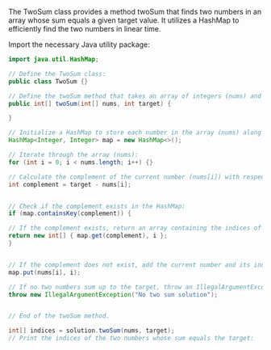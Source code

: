 The TwoSum class provides a method twoSum that finds two numbers in an array whose sum equals a given target value. It utilizes a HashMap to efficiently find the two numbers in linear time.


Import the necessary Java utility package:

```java
import java.util.HashMap;

// Define the TwoSum class:
public class TwoSum {}

// Define the twoSum method that takes an array of integers (nums) and a target integer (target) as input and returns an array containing the indices of the two numbers whose sum equals the target:
public int[] twoSum(int[] nums, int target) {

}

// Initialize a HashMap to store each number in the array (nums) along with its index:
HashMap<Integer, Integer> map = new HashMap<>();

// Iterate through the array (nums):
for (int i = 0; i < nums.length; i++) {}

// Calculate the complement of the current number (nums[i]) with respect to the target:
int complement = target - nums[i];


// Check if the complement exists in the HashMap:
if (map.containsKey(complement)) {

// If the complement exists, return an array containing the indices of the current number and its complement:
return new int[] { map.get(complement), i };
}


// If the complement does not exist, add the current number and its index to the HashMap:
map.put(nums[i], i);

// If no two numbers sum up to the target, throw an IllegalArgumentException:
throw new IllegalArgumentException("No two sum solution");


// End of the twoSum method.

int[] indices = solution.twoSum(nums, target);
// Print the indices of the two numbers whose sum equals the target:
```